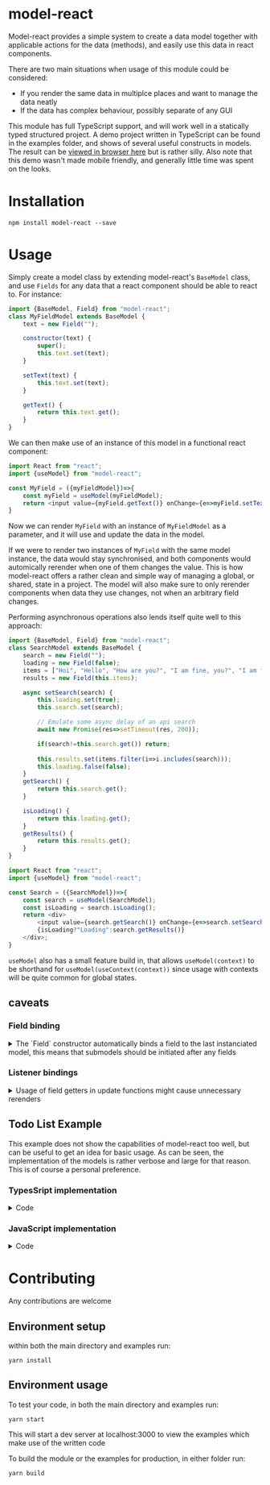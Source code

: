 # model-react
Model-react provides a simple system to create a data model together with applicable actions for the data (methods), and easily use this data in react components.

There are two main situations when usage of this module could be considered:
- If you render the same data in multiplce places and want to manage the data neatly
- If the data has complex behaviour, possibly separate of any GUI

This module has full TypeScript support, and will work well in a statically typed structured project.
A demo project written in TypeScript can be found in the examples folder, and shows of several useful constructs in models. The result can be [viewed in browser here](http://tarvk.github.io/model-react/examples/build) but is rather silly. Also note that this demo wasn't made mobile friendly, and generally little time was spent on the looks.

# Installation

```
npm install model-react --save
```

# Usage 

Simply create a model class by extending model-react's `BaseModel` class, and use `Fields` for any data that a react component should be able to react to. For instance:
```jsx
import {BaseModel, Field} from "model-react";
class MyFieldModel extends BaseModel {
    text = new Field("");

    constructor(text) {
        super();
        this.text.set(text);
    }

    setText(text) {
        this.text.set(text);
    }

    getText() {
        return this.text.get();
    }
}
```

We can then make use of an instance of this model in a functional react component:
```js
import React from "react";
import {useModel} from "model-react";

const MyField = ({myFieldModel})=>{
    const myField = useModel(myFieldModel);
    return <input value={myField.getText()} onChange={e=>myField.setText(e.target.value)} />;
}
```
Now we can render `MyField` with an instance of `MyFieldModel` as a parameter, and it will use and update the data in the model. 

If we were to render two instances of `MyField` with the same model instance, the data would stay synchronised, and both components would automically rerender when one of them changes the value. This is how model-react offers a rather clean and simple way of managing a global, or shared, state in a project.
The model will also make sure to only rerender components when data they use changes, not when an arbitrary field changes.

Performing asynchronous operations also lends itself quite well to this approach:
```jsx
import {BaseModel, Field} from "model-react";
class SearchModel extends BaseModel {
    search = new Field("");
    loading = new Field(false);
    items = ["Hoi", "Hello", "How are you?", "I am fine, you?", "I am fine too", "How are the kids?", "Dead"]
    results = new Field(this.items);

    async setSearch(search) {
        this.loading.set(true);
        this.search.set(search);

        // Emulate some async delay of an api search
        await new Promise(res=>setTimeout(res, 200));

        if(search!=this.search.get()) return;
        
        this.results.set(items.filter(i=>i.includes(search)));
        this.loading.false(false);
    }
    getSearch() {
        return this.search.get();
    }

    isLoading() {
        return this.loading.get();
    }
    getResults() {
        return this.results.get();
    }
}
```

```js
import React from "react";
import {useModel} from "model-react";

const Search = ({SearchModel})=>{
    const search = useModel(SearchModel);
    const isLoading = search.isLoading();
    return <div>
        <input value={search.getSearch()} onChange={e=>search.setSearch(e.target.value)} />
        {isLoading?"Loading":search.getResults()}
    </div>;
}
```

`useModel` also has a small feature build in, that allows `useModel(context)` to be shorthand for `useModel(useContext(context))` since usage with contexts will be quite common for global states. 

## caveats
### Field binding
<details>
<summary> The `Field` constructor automatically binds a field to the last instanciated model, this means that submodels should be initiated after any fields </summary>

E.G:
```js
import {BaseModel, Field} from "model-react";
import {MyOtherModel} from "./Somewhere";
class MyFieldModel extends BaseModel {
    text = new Field("");
    something = new MyOtherModel();
}
```
will work fine, where as 
```js
import {BaseModel, Field} from "model-react";
import {MyOtherModel} from "./Somewhere";
class MyFieldModel extends BaseModel {
    something = new MyOtherModel();
    text = new Field("");
}
```
will bind `text` to the wrong model. We can also explicetely bind the model to solve this:
```js
import {BaseModel, Field} from "model-react";
import {MyOtherModel} from "./Somewhere";
class MyFieldModel extends BaseModel {
    something = new MyOtherModel();
    text = new Field("", this);
}
```

</details>

### Listener bindings

<details>
<summary> Usage of field getters in update functions might cause unnecessary rerenders </summary>

Whenever a model is used with `mdl = useModel(model)`, the `mdl` instance will register any of the data retrieved, and rerender the component when any of the retrieved data is updated. It might however be that the model internally uses the data to update a field as well, on a async callback like a click event, e.g.:
```js
...
update(){
    this.count.set(this.count.get()+1)
}
```
```jsx
const comp = ()=>{
    mdl = useModel(model);
    return <button onClick={()=>mdl.update()}>Update</button>;
}
```
This means that despite comp not showing the count, it will listen for count changes after the button has been pressed. In order to prevent these unnecessary rerenders, we can simply retrieve rendered data from `mdl` but perform callback on `model`:

```jsx
const comp = ()=>{
    mdl = useModel(model);
    return <button onClick={()=>model.update()}>Update</button>;
}
```

</details>

## Todo List Example
This example does not show the capabilities of model-react too well, but can be useful to get an idea for basic usage. As can be seen, the implementation of the models is rather verbose and large for that reason. This is of course a personal preference.
### TypesSript implementation
<details>
<summary> Code </summary>

```tsx
import ReactDOM from "react-dom";
import React, {FunctionComponent, useState, useCallback} from "react";
import {BaseModel, Field, useModel} from "model-react";

class TodoItemModel extends BaseModel {
    // The text of the item
    protected text = new Field("");

    /**
     * Creates a list item
     * @param text The content of the item
     */
    constructor(text: string) {
        super();
        this.text.set(text);
    }

    /**
     * Sets the text of the item
     * @param text The text
     */
    public setText(text: string): void {
        this.text.set(text);
    }

    /**
     * Retrieves the text of the item
     * @returns The text
     */
    public getText(): string {
        return this.text.get();
    }
}

class TodoListModel extends BaseModel {
    // The items on the todolost
    protected items = new Field([] as TodoItemModel[]);

    /**
     * Retrieves all of the items on the todolist
     * @returns All items
     */
    public getItems(): TodoItemModel[] {
        return this.items.get();
    }

    /**
     * Inserts an item into the todolist
     * @param item The item to insert
     * @returns Whether the item was successfully added (doesn't allow duplicate items)
     */
    public addItem(item: TodoItemModel): boolean {
        const items = this.items.get();

        // Make sure the item isn't already present
        if (items.find(i => i.$equals(item))) return false;

        // Add the item
        this.items.set([...items, item]);
        return true;
    }

    /**
     * Removes an item from the todolist
     * @param item The item to remove
     * @returns Whether the item was present and could be removed
     */
    public removeItem(item: TodoItemModel): boolean {
        const items = this.items.get();

        // Get the items with the item removed
        const remainingItems = items.filter(i => !i.$equals(item));

        // Check if anything was removed
        if (items.length == remainingItems.length) return false;

        // Store the result
        this.items.set(remainingItems);
        return true;
    }
}

const TodoItem: FunctionComponent<{
    todoItemModel: TodoItemModel;
    onDelete: (item: TodoItemModel) => void;
}> = ({todoItemModel, onDelete}) => {
    const todoItem = useModel(todoItemModel);
    return (
        <div>
            <input
                value={todoItem.getText()}
                onChange={e => todoItem.setText(e.target.value)}
            />
            <button onClick={() => onDelete(todoItem)}>Remove</button>
        </div>
    );
};

const Todo: FunctionComponent<{todoListModel: TodoListModel}> = ({todoListModel}) => {
    const todoList = useModel(todoListModel);
    const [insertText, setInsertText] = useState("");
    const onDelete = useCallback((item: TodoItemModel) => todoList.removeItem(item), []);

    return (
        <div>
            <input value={insertText} onChange={e => setInsertText(e.target.value)} />
            <button
                onClick={() => {
                    todoList.addItem(new TodoItemModel(insertText));
                    setInsertText("");
                }}>
                Add
            </button>
            {todoList.getItems().map(item => (
                <TodoItem key={item.$getID()} todoItemModel={item} onDelete={onDelete} />
            ))}
        </div>
    );
};

const todoList = new TodoListModel();
console.log(todoList);
ReactDOM.render(<Todo todoListModel={todoList} />, document.getElementById("root"));
```
</details>

### JavaScript implementation
<details>
<summary> Code </summary>

```jsx
import ReactDOM from "react-dom";
import React, {FunctionComponent, useState, useCallback} from "react";
import {BaseModel, Field, useModel} from "model-react";

class TodoItemModel extends BaseModel {
    // The text of the item
    text = new Field("");

    /**
     * Creates a list item
     * @param text The content of the item
     */
    constructor(text: string) {
        super();
        this.text.set(text);
    }

    /**
     * Sets the text of the item
     * @param {string} text The text
     */
    setText(text) {
        this.text.set(text);
    }

    /**
     * Retrieves the text of the item
     * @returns {string} The text
     */
    getText() {
        return this.text.get();
    }
}

class TodoListModel extends BaseModel {
    // The items on the todolost
    items = new Field([]);

    /**
     * Retrieves all of the items on the todolist
     * @returns {TodoItemModel[]} All items
     */
    getItems() {
        return this.items.get();
    }

    /**
     * Inserts an item into the todolist
     * @param {TodoItemModel} item The item to insert
     * @returns {boolean} Whether the item was successfully added (doesn't allow duplicate items)
     */
    addItem(item) {
        const items = this.items.get();

        // Make sure the item isn't already present
        if (items.find(i => i.$equals(item))) return false;

        // Add the item
        this.items.set([...items, item]);
        return true;
    }

    /**
     * Removes an item from the todolist
     * @param {TodoItemModel} item The item to remove
     * @returns {boolean} Whether the item was present and could be removed
     */
    removeItem(item: TodoItemModel) {
        const items = this.items.get();

        // Get the items with the item removed
        const remainingItems = items.filter(i => !i.$equals(item));

        // Check if anything was removed
        if (items.length == remainingItems.length) return false;

        // Store the result
        this.items.set(remainingItems);
        return true;
    }
}

const TodoItem = ({todoItemModel, onDelete}) => {
    const todoItem = useModel(todoItemModel);
    return (
        <div>
            <input
                value={todoItem.getText()}
                onChange={e => todoItem.setText(e.target.value)}
            />
            <button onClick={() => onDelete(todoItem)}>Remove</button>
        </div>
    );
};

const Todo: = ({todoListModel}) => {
    const todoList = useModel(todoListModel);
    const [insertText, setInsertText] = useState("");
    const onDelete = useCallback((item: TodoItemModel) => todoList.removeItem(item), []);

    return (
        <div>
            <input value={insertText} onChange={e => setInsertText(e.target.value)} />
            <button
                onClick={() => {
                    todoList.addItem(new TodoItemModel(insertText));
                    setInsertText("");
                }}>
                Add
            </button>
            {todoList.getItems().map(item => (
                <TodoItem key={item.$getID()} todoItemModel={item} onDelete={onDelete} />
            ))}
        </div>
    );
};

const todoList = new TodoListModel();
console.log(todoList);
ReactDOM.render(<Todo todoListModel={todoList} />, document.getElementById("root"));
```
</details>

# Contributing

Any contributions are welcome

## Environment setup

within both the main directory and examples run:
```
yarn install
```

## Environment usage
To test your code, in both the main directory and examples run:
```
yarn start
```
This will start a dev server at localhost:3000 to view the examples which make use of the written code

To build the module or the examples for production, in either folder run:
```
yarn build
```